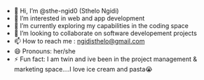 - 👋 Hi, I’m @sthe-ngid0 (Sthelo Ngidi)
- 👀 I’m interested in web and app development
- 🌱 I’m currently exploring my capabilities in the coding space
- 💞️ I’m looking to collaborate on software developement projects
- 📫 How to reach me : ngidisthelo@gmail.com
- 😄 Pronouns: her/she
- ⚡ Fun fact: I am twin and ive been in the project management & marketing space....I love ice cream and pasta😭

<!---
sthe-ngid0/sthe-ngid0 is a ✨ special ✨ repository because its `README.md` (this file) appears on your GitHub profile.
You can click the Preview link to take a look at your changes.
--->
